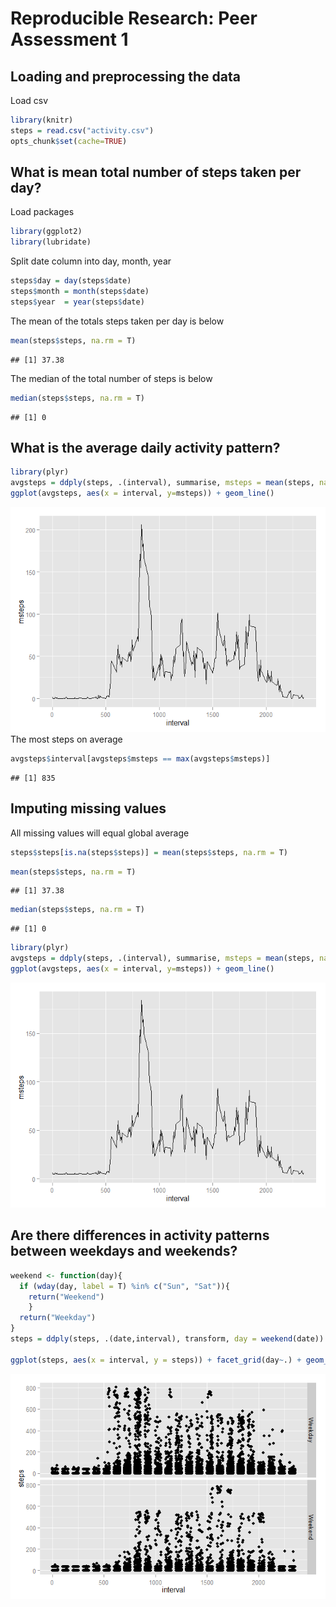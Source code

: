 # Reproducible Research: Peer Assessment 1


## Loading and preprocessing the data


Load csv

```r
library(knitr)
steps = read.csv("activity.csv")
opts_chunk$set(cache=TRUE)
```

## What is mean total number of steps taken per day?
Load packages

```r
library(ggplot2)
library(lubridate)
```

Split date column into day, month, year

```r
steps$day = day(steps$date)
steps$month = month(steps$date)
steps$year  = year(steps$date)
```

The mean of the totals steps taken per day is below

```r
mean(steps$steps, na.rm = T)
```

```
## [1] 37.38
```
The median of the total number of steps is below

```r
median(steps$steps, na.rm = T)
```

```
## [1] 0
```

## What is the average daily activity pattern?

```r
library(plyr)
avgsteps = ddply(steps, .(interval), summarise, msteps = mean(steps, na.rm = T))
ggplot(avgsteps, aes(x = interval, y=msteps)) + geom_line()
```

![plot of chunk AveragePlot](./PA1_files/figure-html/AveragePlot.png) 
The most steps on average

```r
avgsteps$interval[avgsteps$msteps == max(avgsteps$msteps)]
```

```
## [1] 835
```

## Imputing missing values
All missing values will equal global average

```r
steps$steps[is.na(steps$steps)] = mean(steps$steps, na.rm = T)
```

```r
mean(steps$steps, na.rm = T)
```

```
## [1] 37.38
```

```r
median(steps$steps, na.rm = T)
```

```
## [1] 0
```

```r
library(plyr)
avgsteps = ddply(steps, .(interval), summarise, msteps = mean(steps, na.rm = T))
ggplot(avgsteps, aes(x = interval, y=msteps)) + geom_line()
```

![plot of chunk NewAveragePlot](./PA1_files/figure-html/NewAveragePlot.png) 




## Are there differences in activity patterns between weekdays and weekends?

```r
weekend <- function(day){
  if (wday(day, label = T) %in% c("Sun", "Sat")){
    return("Weekend")
    }
  return("Weekday")
}
steps = ddply(steps, .(date,interval), transform, day = weekend(date))

ggplot(steps, aes(x = interval, y = steps)) + facet_grid(day~.) + geom_point()
```

![plot of chunk unnamed-chunk-6](./PA1_files/figure-html/unnamed-chunk-6.png) 


